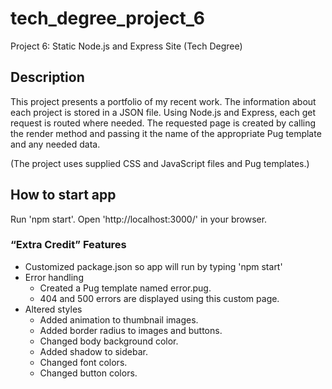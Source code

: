 # tech_degree_project_6

Project 6: Static Node.js and Express Site (Tech Degree)

## Description

This project presents a portfolio of my recent work. The information about each project is stored in a JSON file. Using Node.js and Express, each get request is routed where needed. The requested page is created by calling the render method and passing it the name of the appropriate Pug template and any needed data.

(The project uses supplied CSS and JavaScript files and Pug templates.)

## How to start app

Run 'npm start'. Open 'http://localhost:3000/' in your browser.

### “Extra Credit” Features

- Customized package.json so app will run by typing 'npm start'
- Error handling
  - Created a Pug template named error.pug.
  - 404 and 500 errors are displayed using this custom page.
- Altered styles
  - Added animation to thumbnail images.
  - Added border radius to images and buttons.
  - Changed body background color.
  - Added shadow to sidebar.
  - Changed font colors.
  - Changed button colors.
